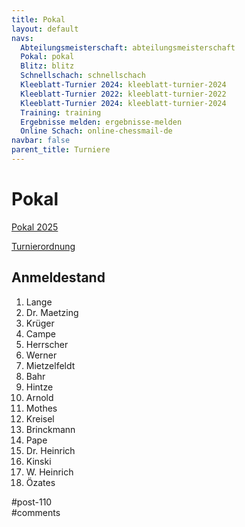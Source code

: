```yaml
---
title: Pokal 
layout: default
navs:
  Abteilungsmeisterschaft: abteilungsmeisterschaft
  Pokal: pokal
  Blitz: blitz
  Schnellschach: schnellschach
  Kleeblatt-Turnier 2024: kleeblatt-turnier-2024
  Kleeblatt-Turnier 2022: kleeblatt-turnier-2022
  Kleeblatt-Turnier 2024: kleeblatt-turnier-2024
  Training: training
  Ergebnisse melden: ergebnisse-melden
  Online Schach: online-chessmail-de
navbar: false
parent_title: Turniere
---
```

<div class="post-110 page type-page status-publish hentry" id="post-110">
<h1 class="entry-title">Pokal</h1>
<div class="entry-content">
<p><a href="https://www.narva-schach.de/wordpress/wp-content/uploads/2024/12/Pokal-2025.pdf">Pokal 2025</a></p>
<p><a href="https://www.narva-schach.de/wordpress/wp-content/uploads/2020/01/Turnierordnung.pdf">Turnierordnung</a></p>
<h2>Anmeldestand</h2>
<ol>
<li>Lange</li>
<li>Dr. Maetzing</li>
<li>Krüger</li>
<li>Campe</li>
<li>Herrscher</li>
<li>Werner</li>
<li>Mietzelfeldt</li>
<li>Bahr</li>
<li>Hintze</li>
<li>Arnold</li>
<li>Mothes</li>
<li>Kreisel</li>
<li>Brinckmann</li>
<li>Pape</li>
<li>Dr. Heinrich</li>
<li>Kinski</li>
<li>W. Heinrich</li>
<li>Özates</li>
</ol>
</div><!-- .entry-content -->
</div> #post-110 
<div id="comments">
</div> #comments 
